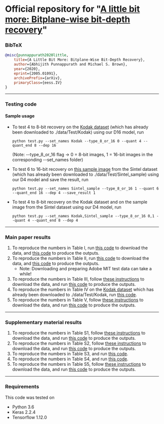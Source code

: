 # Official repository for "[A little bit more: Bitplane-wise bit-depth recovery](https://arxiv.org/abs/2005.01091)"

### BibTeX
```BibTeX
@misc{punnappurath2020little,
    title={A Little Bit More: Bitplane-Wise Bit-Depth Recovery},
    author={Abhijith Punnappurath and Michael S. Brown},
    year={2020},
    eprint={2005.01091},
    archivePrefix={arXiv},
    primaryClass={eess.IV}
}
```

***

### Testing code
#### Sample usage
- To test 4 to 8-bit recovery on the [Kodak dataset](http://r0k.us/graphics/kodak/) (which has already been downloaded to ./data/Test/Kodak) using our D16 model, run
  
  ```
  python test.py --set_names Kodak --type_8_or_16 0 --quant 4 --quant_end 8 --dep 16 
  ```
  
  (Note: --type_8_or_16 flag -> 0 = 8-bit images, 1 = 16-bit images in the corresponding --set_names folder)

- To test 6 to 16-bit recovery on [this sample image](https://media.xiph.org/sintel/sintel-1k-png16/00017023.png) from the Sintel dataset (which has already been downloaded to ./data/Test/Sintel_sample) using our D4 model and save the result, run

  ```
  python test.py --set_names Sintel_sample --type_8_or_16 1 --quant 6 --quant_end 16 --dep 4 --save_result 1  
  ```
- To test 4 to 8-bit recovery on the Kodak dataset and on the sample image from the Sintel dataset using our D4 model, run
  
  ```
  python test.py --set_names Kodak,Sintel_sample --type_8_or_16 0,1 --quant 4 --quant_end 8 --dep 4 
  ```
  
***


### Main paper results
1. To reproduce the numbers in Table I, run [this code](./download_data_and_test/download_Sintel_test_set.m) to download the data, and [this code](./download_data_and_test/test_table_I_Sintel.txt) to produce the outputs.
2. To reproduce the numbers in Table II, run [this code](./download_data_and_test/download_Adobe_MIT_test_set.m) to download the data, and [this code](./download_data_and_test/test_table_II_Adobe_MIT.txt) to produce the outputs.     
     - Note: Downloading and preparing Adobe MIT test data can take a while!
3. To reproduce the numbers in Table III, follow [these instructions](./download_data_and_test/download_TESTIMAGES_dataset.txt) to download the data, and run [this code](./download_data_and_test/test_table_III_TESTIMAGES_1200.txt) to produce the outputs.
4. To reproduce the numbers in Table IV on the [Kodak dataset](http://r0k.us/graphics/kodak/) which has already been downloaded to ./data/Test/Kodak, run [this code](./download_data_and_test/test_table_IV_Kodak.txt).
5. To reproduce the numbers in Table V, follow [these instructions](./download_data_and_test/download_ESPL_v2_dataset.txt) to download the data, and run [this code](./download_data_and_test/test_table_V_ESPL_v2.txt) to produce the outputs.


***

### Supplementary material results
1. To reproduce the numbers in Table S1, follow [these instructions](./download_data_and_test/download_MS_COCO_dataset.txt) to download the data, and run [this code](./download_data_and_test/test_table_S1_MS_COCO.txt) to produce the outputs.
2. To reproduce the numbers in Table S2, follow [these instructions](./download_data_and_test/download_TESTIMAGES_dataset.txt) to download the data, and run [this code](./download_data_and_test/test_table_S2_TESTIMAGES_800.txt) to produce the outputs.
3. To reproduce the numbers in Table S3, and run [this code](./download_data_and_test/test_table_S3.txt).
4. To reproduce the numbers in Table S4, and run [this code](./download_data_and_test/test_table_S4_Adobe_MIT.txt).
5. To reproduce the numbers in Table S5, follow [these instructions](./download_data_and_test/download_BSD_dataset.txt) to download the data, and run [this code](./download_data_and_test/test_table_S5.txt) to produce the outputs.

***

### Requirements
This code was tested on
 - Python 3.6
 - Keras 2.2.4
 - Tensorflow 1.12.0
